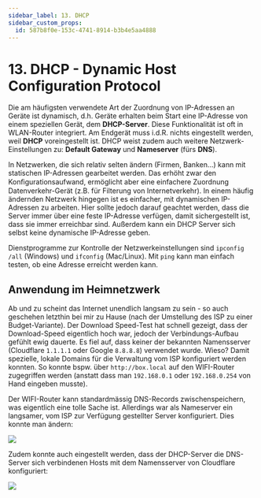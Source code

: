```yaml
---
sidebar_label: 13. DHCP
sidebar_custom_props:
  id: 587b8f0e-153c-4741-8914-b3b4e5aa4888
---
```



# 13. DHCP - Dynamic Host Configuration Protocol

Die am häufigsten verwendete Art der Zuordnung von IP-Adressen an Geräte ist dynamisch, d.h. Geräte erhalten beim Start eine IP-Adresse von einem speziellen Gerät, dem __DHCP-Server__. Diese Funktionalität ist oft in WLAN-Router integriert. Am Endgerät muss i.d.R. nichts eingestellt werden, weil __DHCP__ voreingestellt ist. DHCP weist zudem auch weitere Netzwerk-Einstellungen zu: **Default Gateway** und **Nameserver** (fürs __DNS__).

In Netzwerken, die sich relativ selten ändern (Firmen, Banken...) kann mit statischen IP-Adressen gearbeitet werden. Das erhöht zwar den Konﬁgurationsaufwand, ermöglicht aber eine einfachere Zuordnung Datenverkehr-Gerät (z.B. für Filterung von Internetverkehr). In einem häufig ändernden Netzwerk hingegen ist es einfacher, mit dynamischen IP-Adressen zu arbeiten. Hier sollte jedoch darauf geachtet werden, dass die Server immer über eine feste IP-Adresse verfügen, damit sichergestellt ist, dass sie immer erreichbar sind. Außerdem kann ein DHCP Server sich selbst keine dynamische IP-Adresse geben.


Dienstprogramme zur Kontrolle der Netzwerkeinstellungen sind `ipconfig /all` (Windows) und `ifconfig` (Mac/Linux). Mit `ping` kann man einfach testen, ob eine Adresse erreicht werden kann.

## Anwendung im Heimnetzwerk

Ab und zu scheint das Internet unendlich langsam zu sein - so auch geschehen letzthin bei mir zu Hause (nach der Umstellung des ISP zu einer Budget-Variante). Der Download Speed-Test hat schnell gezeigt, dass der Download-Speed eigentlich hoch war, jedoch der Verbindungs-Aufbau gefühlt ewig dauerte. Es fiel auf, dass keiner der bekannten Namensserver (Cloudflare `1.1.1.1` oder Google `8.8.8.8`) verwendet wurde. Wieso? Damit spezielle, lokale Domains für die Verwaltung vom ISP konfiguriert werden konnten. So konnte bspw. über `http://box.local` auf den WIFI-Router zugegriffen werden (anstatt dass man `192.168.0.1` oder `192.168.0.254` von Hand eingeben musste).

Der WIFI-Router kann standardmässig DNS-Records zwischenspeichern, was eigentlich eine tolle Sache ist. Allerdings war als Nameserver ein langsamer, vom ISP zur Verfügung gestellter Server konfiguriert. Dies konnte man ändern:

![](images/config-dns.png)


Zudem konnte auch eingestellt werden, dass der DHCP-Server die DNS-Server sich verbindenen Hosts mit dem Namensserver von Cloudflare konfiguriert:

![](images/dhcp-dns-config.png)
